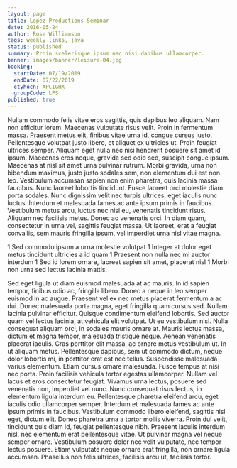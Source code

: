 ```yaml
---
layout: page
title: Lopez Productions Seminar
date: 2016-05-24
author: Rose Williamson
tags: weekly links, java
status: published
summary: Proin scelerisque ipsum nec nisi dapibus ullamcorper.
banner: images/banner/leisure-04.jpg
booking:
  startDate: 07/19/2019
  endDate: 07/22/2019
  ctyhocn: APCIGHX
  groupCode: LPS
published: true
---
```

Nullam commodo felis vitae eros sagittis, quis dapibus leo aliquam. Nam non efficitur lorem. Maecenas vulputate risus velit. Proin in fermentum massa. Praesent metus elit, finibus vitae urna id, congue cursus justo. Pellentesque volutpat justo libero, et aliquet ex ultricies ut. Proin feugiat ultrices semper. Aliquam eget nulla nec nisi hendrerit posuere sit amet id ipsum. Maecenas eros neque, gravida sed odio sed, suscipit congue ipsum. Maecenas at nisl sit amet urna pulvinar rutrum. Morbi gravida, urna non bibendum maximus, justo justo sodales sem, non elementum dui est non leo. Vestibulum accumsan sapien non enim pharetra, quis lacinia massa faucibus. Nunc laoreet lobortis tincidunt.
Fusce laoreet orci molestie diam porta sodales. Nunc dignissim velit nec turpis ultrices, eget iaculis nunc luctus. Interdum et malesuada fames ac ante ipsum primis in faucibus. Vestibulum metus arcu, luctus nec nisi eu, venenatis tincidunt risus. Aliquam nec facilisis metus. Donec ac venenatis orci. In diam quam, consectetur in urna vel, sagittis feugiat massa. Ut laoreet, erat a feugiat convallis, sem mauris fringilla ipsum, vel imperdiet urna nisl vitae magna.

1 Sed commodo ipsum a urna molestie volutpat
1 Integer at dolor eget metus tincidunt ultricies a id quam
1 Praesent non nulla nec mi auctor interdum
1 Sed id lorem ornare, laoreet sapien sit amet, placerat nisl
1 Morbi non urna sed lectus lacinia mattis.

Sed eget ligula ut diam euismod malesuada at ac mauris. In id sapien tempor, finibus odio ac, fringilla libero. Donec a neque in leo semper euismod in ac augue. Praesent vel ex nec metus placerat fermentum a ac dui. Donec malesuada porta magna, eget fringilla quam cursus sed. Nullam lacinia pulvinar efficitur. Quisque condimentum eleifend lobortis. Sed auctor quam vel lectus lacinia, at vehicula elit volutpat. Ut eu vestibulum nisl. Nulla consequat aliquam orci, in sodales mauris ornare at. Mauris lectus massa, dictum et magna tempor, malesuada tristique neque. Aenean venenatis placerat iaculis. Cras porttitor elit massa, ac ornare metus vestibulum ut. In ut aliquam metus. Pellentesque dapibus, sem ut commodo dictum, neque dolor lobortis mi, in porttitor erat est nec tellus. Suspendisse malesuada varius elementum.
Etiam cursus ornare malesuada. Fusce tempus at nisi nec porta. Proin facilisis vehicula tortor egestas ullamcorper. Nullam vel lacus et eros consectetur feugiat. Vivamus urna lectus, posuere sed venenatis non, imperdiet vel nunc. Nunc consequat risus lectus, in elementum ligula interdum eu. Pellentesque pharetra eleifend arcu, eget iaculis odio ullamcorper semper. Interdum et malesuada fames ac ante ipsum primis in faucibus. Vestibulum commodo libero eleifend, sagittis nisl eget, dictum elit. Donec pharetra urna a tortor mollis viverra. Proin dui velit, tincidunt quis diam id, feugiat pellentesque nibh. Praesent iaculis interdum nisl, nec elementum erat pellentesque vitae. Ut pulvinar magna vel neque semper ornare. Vestibulum posuere dolor nec velit vulputate, nec tempor lectus posuere. Etiam vulputate neque ornare erat fringilla, non ornare ligula accumsan. Phasellus non felis ultrices, facilisis arcu ut, facilisis tortor.
